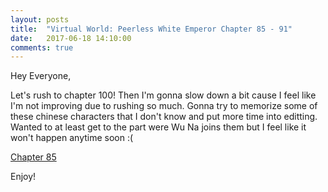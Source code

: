 ```yaml
---
layout: posts
title:  "Virtual World: Peerless White Emperor Chapter 85 - 91"
date:   2017-06-18 14:10:00
comments: true
---
```


Hey Everyone,

Let's rush to chapter 100! Then I'm gonna slow down a bit cause I feel like I'm not improving due to rushing so much. Gonna try to memorize some of these chinese characters that I don't know and put more time into editting. Wanted to at least get to the part were Wu Na joins them but I feel like it won't happen anytime soon :(

[Chapter 85][vwpwe0085]

Enjoy!

[vwpwe0085]: {{site.url}}/translations/VWPWE/0085.html
